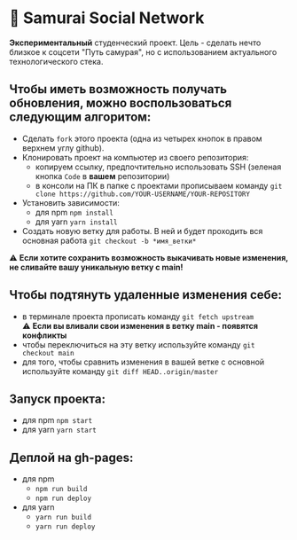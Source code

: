# :wave: Samurai Social Network

**Экспериментальный** студенческий проект. Цель - сделать нечто близкое к соцсети "Путь самурая", но с использованием актуального технологического стека.

## Чтобы иметь возможность получать обновления, можно воспользоваться следующим алгоритом:
- Сделать `fork` этого проекта (одна из четырех кнопок в правом верхнем углу github).
- Клонировать проект на компьютер из своего репозитория:
    - копируем ссылку, предпочтительно использовать SSH (зеленая кнопка `Code` в **вашем** репозитории)
    - в консоли на ПК в папке с проектами прописываем команду
	`git clone https://github.com/YOUR-USERNAME/YOUR-REPOSITORY`
- Установить зависимости:
    - для npm `npm install`
    - для yarn `yarn install`
- Создать новую ветку для работы. В ней и будет проходить вся основная работа
	`git checkout -b *имя_ветки*`


 :warning: **Если хотите сохранить возможность выкачивать новые изменения, не сливайте вашу уникальную ветку с main!**


## Чтобы подтянуть удаленные изменения себе:
- в терминале проекта прописать команду `git fetch upstream`  
:warning: **Если вы вливали свои изменения в ветку main - появятся конфликты**
- чтобы переключиться на эту ветку используйте команду `git checkout main`
- для того, чтобы сравнить изменения в вашей ветке c основной используйте команду `git diff HEAD..origin/master`

 


## Запуск проекта:
  - для npm `npm start`
  - для yarn `yarn start`


## Деплой на gh-pages:
  - для npm 
	- `npm run build`
	- `npm run deploy`
  - для yarn 
	- `yarn run build`
	- `yarn run deploy`



